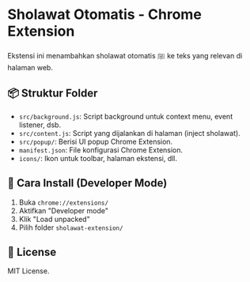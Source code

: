 # Sholawat Otomatis - Chrome Extension

Ekstensi ini menambahkan sholawat otomatis ﷺ ke teks yang relevan di halaman web.

## 📦 Struktur Folder

- `src/background.js`: Script background untuk context menu, event listener, dsb.
- `src/content.js`: Script yang dijalankan di halaman (inject sholawat).
- `src/popup/`: Berisi UI popup Chrome Extension.
- `manifest.json`: File konfigurasi Chrome Extension.
- `icons/`: Ikon untuk toolbar, halaman ekstensi, dll.

## 🚀 Cara Install (Developer Mode)

1. Buka `chrome://extensions/`
2. Aktifkan "Developer mode"
3. Klik "Load unpacked"
4. Pilih folder `sholawat-extension/`

## 📝 License

MIT License.

